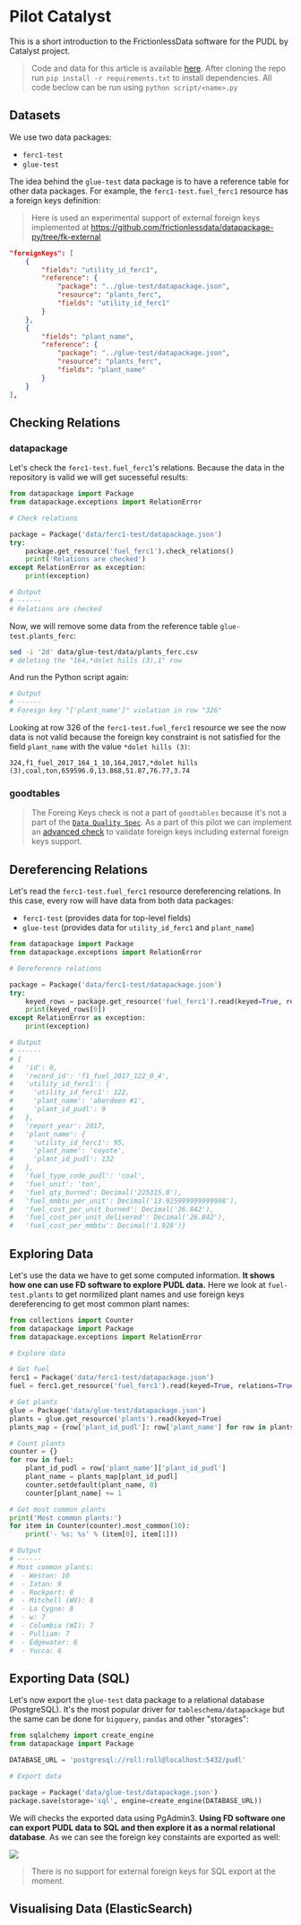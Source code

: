 # Pilot Catalyst

This is a short introduction to the FrictionlessData software for the PUDL by Catalyst project.

> Code and data for this article is available [here](https://github.com/frictionlessdata/pilot-catalyst). After cloning the repo run `pip install -r requirements.txt` to install dependencies. All code beclow can be run using `python script/<name>.py`

## Datasets

We use two data packages:
- `ferc1-test`
- `glue-test`

The idea behind the `glue-test` data package is to have a reference table for other data packages. For example, the `ferc1-test.fuel_ferc1` resource has a foreign keys definition:

> Here is used an experimental support of external foreign keys implemented at https://github.com/frictionlessdata/datapackage-py/tree/fk-external

```json
"foreignKeys": [
    {
        "fields": "utility_id_ferc1",
        "reference": {
            "package": "../glue-test/datapackage.json",
            "resource": "plants_ferc",
            "fields": "utility_id_ferc1"
        }
    },
    {
        "fields": "plant_name",
        "reference": {
            "package": "../glue-test/datapackage.json",
            "resource": "plants_ferc",
            "fields": "plant_name"
        }
    }
],
```

## Checking Relations

### datapackage

Let's check the `ferc1-test.fuel_ferc1`'s relations. Because the data in the repository is valid we will get sucesseful results:

```python
from datapackage import Package
from datapackage.exceptions import RelationError

# Check relations

package = Package('data/ferc1-test/datapackage.json')
try:
    package.get_resource('fuel_ferc1').check_relations()
    print('Relations are checked')
except RelationError as exception:
    print(exception)

# Output
# ------
# Relations are checked
```

Now, we will remove some data from the reference table `glue-test.plants_ferc`:

```bash
sed -i '2d' data/glue-test/data/plants_ferc.csv
# deleting the "164,*dolet hills (3),1" row
```

And run the Python script again:

```python
# Output
# ------
# Foreign key "['plant_name']" violation in row "326"
```

Looking at row 326 of the `ferc1-test.fuel_ferc1` resource we see the now data is not valid because the foreign key constraint is not satisfied for the field `plant_name` with the value `*dolet hills (3)`:

```csv
324,f1_fuel_2017_164_1_10,164,2017,*dolet hills (3),coal,ton,659596.0,13.868,51.87,76.77,3.74
```

### goodtables

> The Foreing Keys check is not a part of `goodtables` because it's not a part of the [`Data Quality Spec`](https://github.com/frictionlessdata/data-quality-spec/blob/master/spec.json). As a part of this pilot we can implement an [advanced check](https://github.com/frictionlessdata/data-quality-spec/blob/master/spec.json) to validate foreign keys including external foreign keys support.

## Dereferencing Relations

Let's read the `ferc1-test.fuel_ferc1` resource dereferencing relations. In this case, every row will have data from both data packages:
- `ferc1-test` (provides data for top-level fields)
- `glue-test` (provides data for `utility_id_ferc1` and `plant_name`)

```python
from datapackage import Package
from datapackage.exceptions import RelationError

# Dereference relations

package = Package('data/ferc1-test/datapackage.json')
try:
    keyed_rows = package.get_resource('fuel_ferc1').read(keyed=True, relations=True)
    print(keyed_rows[0])
except RelationError as exception:
    print(exception)

# Output
# ------
# {
#   'id': 0,
#   'record_id': 'f1_fuel_2017_122_0_4',
#   'utility_id_ferc1': {
#     'utility_id_ferc1': 122,
#     'plant_name': 'aberdeen #1',
#     'plant_id_pudl': 9
#   },
#   'report_year': 2017,
#   'plant_name': {
#     'utility_id_ferc1': 95,
#     'plant_name': 'coyote',
#     'plant_id_pudl': 132
#   },
#   'fuel_type_code_pudl': 'coal',
#   'fuel_unit': 'ton',
#   'fuel_qty_burned': Decimal('225315.0'),
#   'fuel_mmbtu_per_unit': Decimal('13.925999999999998'),
#   'fuel_cost_per_unit_burned': Decimal('26.842'),
#   'fuel_cost_per_unit_delivered': Decimal('26.842'),
#   'fuel_cost_per_mmbtu': Decimal('1.928')}
```

## Exploring Data

Let's use the data we have to get some computed information. **It shows how one can use FD software to explore PUDL data.** Here we look at `fuel-test.plants` to get normilized plant names and use foreign keys dereferencing to get most common plant names:

```python
from collections import Counter
from datapackage import Package
from datapackage.exceptions import RelationError

# Explore data

# Get fuel
ferc1 = Package('data/ferc1-test/datapackage.json')
fuel = ferc1.get_resource('fuel_ferc1').read(keyed=True, relations=True)

# Get plants
glue = Package('data/glue-test/datapackage.json')
plants = glue.get_resource('plants').read(keyed=True)
plants_map = {row['plant_id_pudl']: row['plant_name'] for row in plants}

# Count plants
counter = {}
for row in fuel:
    plant_id_pudl = row['plant_name']['plant_id_pudl']
    plant_name = plants_map[plant_id_pudl]
    counter.setdefault(plant_name, 0)
    counter[plant_name] += 1

# Get most common plants
print('Most common plants:')
for item in Counter(counter).most_common(10):
    print('- %s: %s' % (item[0], item[1]))

# Output
# ------
# Most common plants:
#  - Weston: 10
#  - Iatan: 9
#  - Rockport: 8
#  - Mitchell (WV): 8
#  - La Cygne: 8
#  - w: 7
#  - Columbia (WI): 7
#  - Pulliam: 7
#  - Edgewater: 6
#  - Yucca: 6
```

## Exporting Data (SQL)

Let's now export the `glue-test` data package to a relational database (PostgreSQL). It's the most popular driver for `tableschema/datapackage` but the same can be done for `bigquery`, `pandas` and other "storages":

```python
from sqlalchemy import create_engine
from datapackage import Package

DATABASE_URL = 'postgresql://roll:roll@localhost:5432/pudl'

# Export data

package = Package('data/glue-test/datapackage.json')
package.save(storage='sql', engine=create_engine(DATABASE_URL))
```

We will checks the exported data using PgAdmin3. **Using FD software one can export PUDL data to SQL and then explore it as a normal relational database**. As we can see the foreign key constaints are exported as well:

![](https://i.imgur.com/l8ysDKV.png)

> There is no support for external foreign keys for SQL export at the moment.

## Visualising Data (ElasticSearch)
